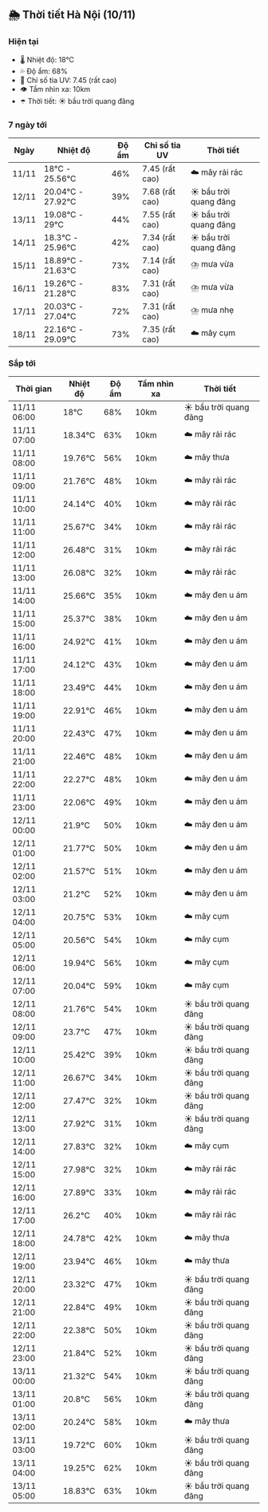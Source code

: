 ## 🌦️ Thời tiết Hà Nội (10/11)

### Hiện tại

- 🌡️ Nhiệt độ: 18℃
- 💦 Độ ẩm: 68%
- 🌟 Chỉ số tia UV: 7.45 (rất cao)
- 👁️ Tầm nhìn xa: 10km
- ☂️ Thời tiết: ☀️ bầu trời quang đãng

### 7 ngày tới

| Ngày | Nhiệt độ | Độ ẩm | Chỉ số tia UV | Thời tiết |
| --- | --- | --- | --- | --- |
| 11/11 | 18℃ - 25.56℃ | 46% | 7.45 (rất cao) | ☁️ mây rải rác |
| 12/11 | 20.04℃ - 27.92℃ | 39% | 7.68 (rất cao) | ☀️ bầu trời quang đãng |
| 13/11 | 19.08℃ - 29℃ | 44% | 7.55 (rất cao) | ☀️ bầu trời quang đãng |
| 14/11 | 18.3℃ - 25.96℃ | 42% | 7.34 (rất cao) | ☀️ bầu trời quang đãng |
| 15/11 | 18.89℃ - 21.63℃ | 73% | 7.14 (rất cao) | ⛈️ mưa vừa |
| 16/11 | 19.26℃ - 21.28℃ | 83% | 7.31 (rất cao) | ⛈️ mưa vừa |
| 17/11 | 20.03℃ - 27.04℃ | 72% | 7.31 (rất cao) | ⛈️ mưa nhẹ |
| 18/11 | 22.16℃ - 29.09℃ | 73% | 7.35 (rất cao) | ☁️ mây cụm |

### Sắp tới

| Thời gian | Nhiệt độ | Độ ẩm | Tầm nhìn xa | Thời tiết |
| --- | --- | --- | --- | --- |
| 11/11 06:00 | 18℃ | 68% | 10km | ☀️ bầu trời quang đãng |
| 11/11 07:00 | 18.34℃ | 63% | 10km | ☁️ mây rải rác |
| 11/11 08:00 | 19.76℃ | 56% | 10km | ☁️ mây thưa |
| 11/11 09:00 | 21.76℃ | 48% | 10km | ☁️ mây rải rác |
| 11/11 10:00 | 24.14℃ | 40% | 10km | ☁️ mây rải rác |
| 11/11 11:00 | 25.67℃ | 34% | 10km | ☁️ mây rải rác |
| 11/11 12:00 | 26.48℃ | 31% | 10km | ☁️ mây rải rác |
| 11/11 13:00 | 26.08℃ | 32% | 10km | ☁️ mây rải rác |
| 11/11 14:00 | 25.66℃ | 35% | 10km | ☁️ mây đen u ám |
| 11/11 15:00 | 25.37℃ | 38% | 10km | ☁️ mây đen u ám |
| 11/11 16:00 | 24.92℃ | 41% | 10km | ☁️ mây đen u ám |
| 11/11 17:00 | 24.12℃ | 43% | 10km | ☁️ mây đen u ám |
| 11/11 18:00 | 23.49℃ | 44% | 10km | ☁️ mây đen u ám |
| 11/11 19:00 | 22.91℃ | 46% | 10km | ☁️ mây đen u ám |
| 11/11 20:00 | 22.43℃ | 47% | 10km | ☁️ mây đen u ám |
| 11/11 21:00 | 22.46℃ | 48% | 10km | ☁️ mây đen u ám |
| 11/11 22:00 | 22.27℃ | 48% | 10km | ☁️ mây đen u ám |
| 11/11 23:00 | 22.06℃ | 49% | 10km | ☁️ mây đen u ám |
| 12/11 00:00 | 21.9℃ | 50% | 10km | ☁️ mây đen u ám |
| 12/11 01:00 | 21.77℃ | 50% | 10km | ☁️ mây đen u ám |
| 12/11 02:00 | 21.57℃ | 51% | 10km | ☁️ mây đen u ám |
| 12/11 03:00 | 21.2℃ | 52% | 10km | ☁️ mây đen u ám |
| 12/11 04:00 | 20.75℃ | 53% | 10km | ☁️ mây cụm |
| 12/11 05:00 | 20.56℃ | 54% | 10km | ☁️ mây cụm |
| 12/11 06:00 | 19.94℃ | 56% | 10km | ☁️ mây cụm |
| 12/11 07:00 | 20.04℃ | 59% | 10km | ☁️ mây cụm |
| 12/11 08:00 | 21.76℃ | 54% | 10km | ☀️ bầu trời quang đãng |
| 12/11 09:00 | 23.7℃ | 47% | 10km | ☀️ bầu trời quang đãng |
| 12/11 10:00 | 25.42℃ | 39% | 10km | ☀️ bầu trời quang đãng |
| 12/11 11:00 | 26.67℃ | 34% | 10km | ☀️ bầu trời quang đãng |
| 12/11 12:00 | 27.47℃ | 32% | 10km | ☀️ bầu trời quang đãng |
| 12/11 13:00 | 27.92℃ | 31% | 10km | ☀️ bầu trời quang đãng |
| 12/11 14:00 | 27.83℃ | 32% | 10km | ☁️ mây cụm |
| 12/11 15:00 | 27.98℃ | 32% | 10km | ☁️ mây rải rác |
| 12/11 16:00 | 27.89℃ | 33% | 10km | ☁️ mây rải rác |
| 12/11 17:00 | 26.2℃ | 40% | 10km | ☁️ mây rải rác |
| 12/11 18:00 | 24.78℃ | 42% | 10km | ☁️ mây thưa |
| 12/11 19:00 | 23.94℃ | 46% | 10km | ☁️ mây thưa |
| 12/11 20:00 | 23.32℃ | 47% | 10km | ☀️ bầu trời quang đãng |
| 12/11 21:00 | 22.84℃ | 49% | 10km | ☀️ bầu trời quang đãng |
| 12/11 22:00 | 22.38℃ | 50% | 10km | ☀️ bầu trời quang đãng |
| 12/11 23:00 | 21.84℃ | 52% | 10km | ☀️ bầu trời quang đãng |
| 13/11 00:00 | 21.32℃ | 54% | 10km | ☀️ bầu trời quang đãng |
| 13/11 01:00 | 20.8℃ | 56% | 10km | ☀️ bầu trời quang đãng |
| 13/11 02:00 | 20.24℃ | 58% | 10km | ☁️ mây thưa |
| 13/11 03:00 | 19.72℃ | 60% | 10km | ☀️ bầu trời quang đãng |
| 13/11 04:00 | 19.25℃ | 62% | 10km | ☀️ bầu trời quang đãng |
| 13/11 05:00 | 18.83℃ | 63% | 10km | ☀️ bầu trời quang đãng |
